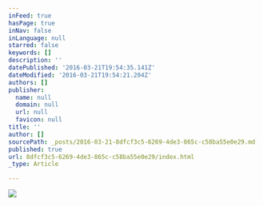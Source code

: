 ```yaml
---
inFeed: true
hasPage: true
inNav: false
inLanguage: null
starred: false
keywords: []
description: ''
datePublished: '2016-03-21T19:54:35.141Z'
dateModified: '2016-03-21T19:54:21.204Z'
authors: []
publisher:
  name: null
  domain: null
  url: null
  favicon: null
title: ''
author: []
sourcePath: _posts/2016-03-21-8dfcf3c5-6269-4de3-865c-c58ba55e0e29.md
published: true
url: 8dfcf3c5-6269-4de3-865c-c58ba55e0e29/index.html
_type: Article

---
```

![](https://the-grid-user-content.s3-us-west-2.amazonaws.com/55ac6915-0e84-45c6-853c-7f2ba08ceb36.jpg)